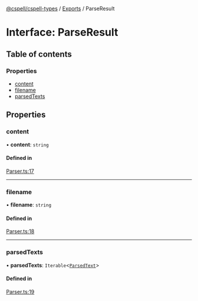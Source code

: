 [@cspell/cspell-types](../README.md) / [Exports](../modules.md) / ParseResult

# Interface: ParseResult

## Table of contents

### Properties

- [content](ParseResult.md#content)
- [filename](ParseResult.md#filename)
- [parsedTexts](ParseResult.md#parsedtexts)

## Properties

### content

• **content**: `string`

#### Defined in

[Parser.ts:17](https://github.com/streetsidesoftware/cspell/blob/1835228/packages/cspell-types/src/Parser.ts#L17)

___

### filename

• **filename**: `string`

#### Defined in

[Parser.ts:18](https://github.com/streetsidesoftware/cspell/blob/1835228/packages/cspell-types/src/Parser.ts#L18)

___

### parsedTexts

• **parsedTexts**: `Iterable`<[`ParsedText`](ParsedText.md)\>

#### Defined in

[Parser.ts:19](https://github.com/streetsidesoftware/cspell/blob/1835228/packages/cspell-types/src/Parser.ts#L19)
